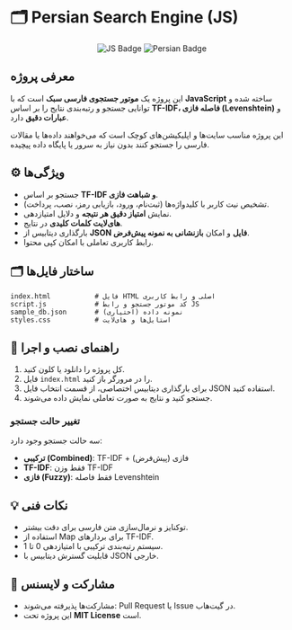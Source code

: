 # 🗂️ Persian Search Engine (JS)

<p align="center">
  <img src="https://img.shields.io/badge/Language-JavaScript-yellow?style=for-the-badge&logo=javascript" alt="JS Badge"/>
  <img src="https://img.shields.io/badge/Language-Persian-green?style=for-the-badge" alt="Persian Badge"/>
</p>

## معرفی پروژه

این پروژه یک **موتور جستجوی فارسی سبک** است که با **JavaScript** ساخته شده و توانایی جستجو و رتبه‌بندی نتایج را بر اساس **TF-IDF، فاصله فازی (Levenshtein)** و **عبارات دقیق** دارد.

این پروژه مناسب سایت‌ها و اپلیکیشن‌های کوچک است که می‌خواهند داده‌ها یا مقالات فارسی را جستجو کنند بدون نیاز به سرور یا پایگاه داده پیچیده.

## ⚙️ ویژگی‌ها

- جستجو بر اساس **TF-IDF و شباهت فازی**.
- تشخیص نیت کاربر با کلیدواژه‌ها (ثبت‌نام، ورود، بازیابی رمز، نصب، پرداخت).
- نمایش **امتیاز دقیق هر نتیجه** و دلایل امتیازدهی.
- **های‌لایت کلمات کلیدی** در نتایج.
- بارگذاری دیتابیس از **JSON فایل** و امکان **بازنشانی به نمونه پیش‌فرض**.
- رابط کاربری تعاملی با امکان کپی محتوا.

## 🗂️ ساختار فایل‌ها

```
index.html           # فایل HTML اصلی و رابط کاربری
script.js            # کد موتور جستجو و رابط JS
sample_db.json       # نمونه داده (اختیاری)
styles.css           # استایل‌ها و های‌لایت
```

## 🚀 راهنمای نصب و اجرا

1. کل پروژه را دانلود یا کلون کنید.
2. فایل `index.html` را در مرورگر باز کنید.
3. برای بارگذاری دیتابیس اختصاصی، از قسمت انتخاب فایل JSON استفاده کنید.
4. جستجو کنید و نتایج به صورت تعاملی نمایش داده می‌شوند.

### تغییر حالت جستجو

سه حالت جستجو وجود دارد:
- **ترکیبی (Combined)**: TF-IDF + فازی (پیش‌فرض)
- **TF-IDF**: فقط وزن TF-IDF
- **فازی (Fuzzy)**: فقط فاصله Levenshtein

## 💡 نکات فنی

- توکنایز و نرمال‌سازی متن فارسی برای دقت بیشتر.
- استفاده از Map برای بردارهای TF-IDF.
- سیستم رتبه‌بندی ترکیبی با امتیازدهی 0 تا 1.
- قابلیت گسترش دیتابیس با JSON خارجی.

## 📝 مشارکت و لایسنس

- مشارکت‌ها پذیرفته می‌شوند: Pull Request یا Issue در گیت‌هاب.
- این پروژه تحت **MIT License** است.
